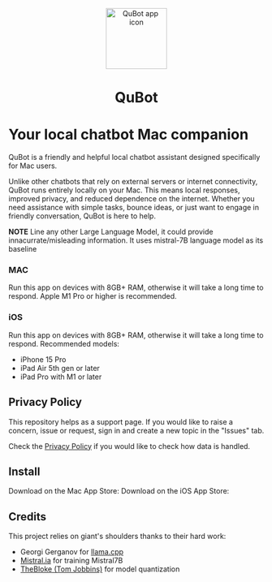<p align="center" width="100%">
<img width="120" alt="QuBot app icon" src="">
</p>

<h1 align="center">QuBot</h1>

# Your local chatbot Mac companion

QuBot is a friendly and helpful local chatbot assistant designed specifically for Mac users.

Unlike other chatbots that rely on external servers or internet connectivity, QuBot runs entirely locally on your Mac. This means local responses, improved privacy, and reduced dependence on the internet.
Whether you need assistance with simple tasks, bounce ideas, or just want to engage in friendly conversation, QuBot is here to help.

**NOTE** Line any other Large Language Model, it could provide innacurrate/misleading information. It uses mistral-7B language model as its baseline

### MAC
Run this app on devices with 8GB+ RAM, otherwise it will take a long time to respond. Apple M1 Pro or higher is recommended.

### iOS
Run this app on devices with 8GB+ RAM, otherwise it will take a long time to respond. Recommended models:
- iPhone 15 Pro
- iPad Air 5th gen or later
- iPad Pro with M1 or later

## Privacy Policy

This repository helps as a support page. If you would like to raise a concern, issue or request, sign in and create a new topic in the "Issues" tab.

Check the [Privacy Policy](PrivacyPolicy.md) if you would like to check how data is handled.

## Install

Download on the Mac App Store: 
Download on the iOS App Store:

## Credits

This project relies on giant's shoulders thanks to their hard work:

- Georgi Gerganov for [llama.cpp](https://github.com/ggerganov/llama.cpp)
- [Mistral.ia](https://mistral.ai/news/announcing-mistral-7b/) for training Mistral7B
- [TheBloke (Tom Jobbins)](https://huggingface.co/TheBloke/Mistral-7B-Instruct-v0.2-code-ft-AWQ) for model quantization
